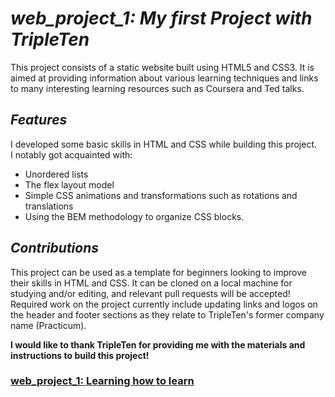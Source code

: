 # *web_project_1: My first Project with TripleTen*
This project consists of a static website built using HTML5 and CSS3. It is aimed at providing information about various learning techniques and links to many interesting learning resources such as Coursera and Ted talks.

## *Features*
I developed some basic skills in HTML and CSS while building this project.    
I notably got acquainted with:
- Unordered lists
- The flex layout model
- Simple CSS animations and transformations such as rotations and translations
- Using the BEM methodology to organize CSS blocks.

## *Contributions*
This project can be used as a template for beginners looking to improve their skills in HTML and CSS. It can be cloned on a local machine for studying and/or editing, and relevant pull requests will be accepted! Required work on the project currently include updating links and logos on the header and footer sections as they relate to TripleTen's former company name (Practicum).

**I would like to thank TripleTen for providing me with the materials and instructions to build this project!**

### [web_project_1: Learning how to learn](https://frederickjodozi.github.io/web_project_1/)
